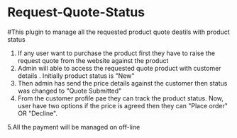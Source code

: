 # Request-Quote-Status

#This plugin to manage all the requested product quote deatils with product status

1. If any user want to purchase the product first they have to raise the request quote from the website against the product
2. Admin will able to access the requested quote product with customer details . Initially product status is "New"
3. Then admin has send the price details against the customer then status was changed to "Quote Submitted"
4. From the customer profile pae they can track the product status. Now, user have two options if the price is agreed then they can "Place order" OR "Decline".

5.All the payment will be managed on off-line
